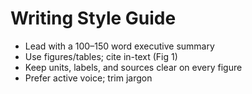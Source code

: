 # Writing Style Guide
- Lead with a 100–150 word executive summary
- Use figures/tables; cite in-text (Fig 1)
- Keep units, labels, and sources clear on every figure
- Prefer active voice; trim jargon
